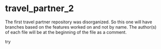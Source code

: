 # travel_partner_2
The first travel partner repository was disorganized. So this one will have branches based on the features worked on and not by name. The author(s) of each file will be at the beginning of the file as a comment. 

try